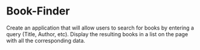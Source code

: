 # Book-Finder
Create an application that will allow users to search for books by entering a query (Title, Author, etc). Display the resulting books in a list on the page with all the corresponding data.
